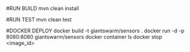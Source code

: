 #RUN BUILD
mvn clean install

#RUN TEST
mvn clean test

#DOCKER DEPLOY
docker build -t giantswarm/sensors .
docker run -d -p 8080:8080 giantswarm/sensors
docker container ls
docker stop <image_id>

